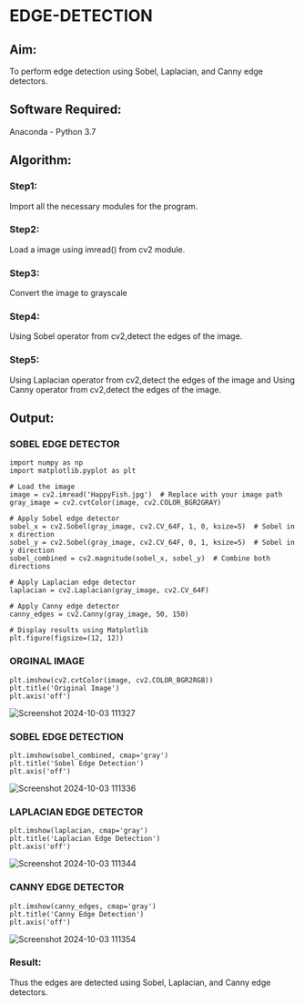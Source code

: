 # EDGE-DETECTION
## Aim:
To perform edge detection using Sobel, Laplacian, and Canny edge detectors.

## Software Required:
Anaconda - Python 3.7

## Algorithm:
### Step1:
Import all the necessary modules for the program.

### Step2:
Load a image using imread() from cv2 module.

### Step3:
Convert the image to grayscale

### Step4:
Using Sobel operator from cv2,detect the edges of the image.

### Step5:

Using Laplacian operator from cv2,detect the edges of the image and Using Canny operator from cv2,detect the edges of the image.

## Output:
### SOBEL EDGE DETECTOR
```import cv2
import numpy as np
import matplotlib.pyplot as plt

# Load the image
image = cv2.imread('HappyFish.jpg')  # Replace with your image path
gray_image = cv2.cvtColor(image, cv2.COLOR_BGR2GRAY)

# Apply Sobel edge detector
sobel_x = cv2.Sobel(gray_image, cv2.CV_64F, 1, 0, ksize=5)  # Sobel in x direction
sobel_y = cv2.Sobel(gray_image, cv2.CV_64F, 0, 1, ksize=5)  # Sobel in y direction
sobel_combined = cv2.magnitude(sobel_x, sobel_y)  # Combine both directions

# Apply Laplacian edge detector
laplacian = cv2.Laplacian(gray_image, cv2.CV_64F)

# Apply Canny edge detector
canny_edges = cv2.Canny(gray_image, 50, 150)

# Display results using Matplotlib
plt.figure(figsize=(12, 12))
```
### ORGINAL IMAGE 
```
plt.imshow(cv2.cvtColor(image, cv2.COLOR_BGR2RGB))
plt.title('Original Image')
plt.axis('off')
```
![Screenshot 2024-10-03 111327](https://github.com/user-attachments/assets/4080f286-0309-4ee3-a7d9-d9929aab4e38)


### SOBEL EDGE DETECTION
```
plt.imshow(sobel_combined, cmap='gray')
plt.title('Sobel Edge Detection')
plt.axis('off')
```
![Screenshot 2024-10-03 111336](https://github.com/user-attachments/assets/06e03147-5566-44db-bfbf-910fd7226f80)


### LAPLACIAN EDGE DETECTOR
```
plt.imshow(laplacian, cmap='gray')
plt.title('Laplacian Edge Detection')
plt.axis('off')
```
![Screenshot 2024-10-03 111344](https://github.com/user-attachments/assets/932571fd-67e7-42aa-88ee-0d96e43c4598)


### CANNY EDGE DETECTOR
```
plt.imshow(canny_edges, cmap='gray')
plt.title('Canny Edge Detection')
plt.axis('off')
```
![Screenshot 2024-10-03 111354](https://github.com/user-attachments/assets/5987e5e6-40c0-47f1-b45d-9ef0294c3bca)


### Result:
Thus the edges are detected using Sobel, Laplacian, and Canny edge detectors.
